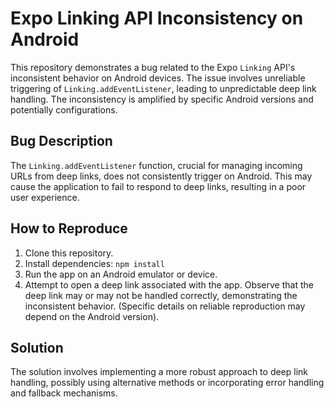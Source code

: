 # Expo Linking API Inconsistency on Android

This repository demonstrates a bug related to the Expo `Linking` API's inconsistent behavior on Android devices. The issue involves unreliable triggering of `Linking.addEventListener`, leading to unpredictable deep link handling.  The inconsistency is amplified by specific Android versions and potentially configurations.

## Bug Description
The `Linking.addEventListener` function, crucial for managing incoming URLs from deep links, does not consistently trigger on Android. This may cause the application to fail to respond to deep links, resulting in a poor user experience.

## How to Reproduce
1. Clone this repository.
2. Install dependencies: `npm install`
3. Run the app on an Android emulator or device.
4. Attempt to open a deep link associated with the app.  Observe that the deep link may or may not be handled correctly, demonstrating the inconsistent behavior.  (Specific details on reliable reproduction may depend on the Android version).

## Solution
The solution involves implementing a more robust approach to deep link handling, possibly using alternative methods or incorporating error handling and fallback mechanisms.